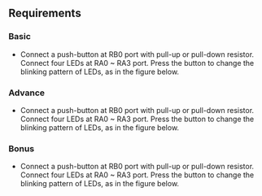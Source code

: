 ## Requirements
### Basic
- Connect a push-button at RB0 port with pull-up or pull-down 
resistor. Connect four LEDs at RA0 ~ RA3 port. Press the button to change 
the blinking pattern of LEDs, as in the figure below.
### Advance
-  Connect a push-button at RB0 port with pull-up or pull-down 
resistor. Connect four LEDs at RA0 ~ RA3 port. Press the button to change 
the blinking pattern of LEDs, as in the figure below. 
### Bonus
- Connect a push-button at RB0 port with pull-up or pull-down 
resistor. Connect four LEDs at RA0 ~ RA3 port. Press the button to change 
the blinking pattern of LEDs, as in the figure below.
